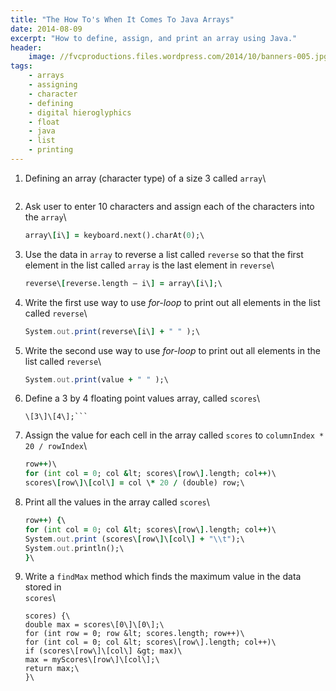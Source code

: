 ```yaml
---
title: "The How To's When It Comes To Java Arrays"
date: 2014-08-09
excerpt: "How to define, assign, and print an array using Java."
header:
    image: //fvcproductions.files.wordpress.com/2014/10/banners-005.jpg?w=1024&h=436&crop=1
tags:
    - arrays
    - assigning
    - character
    - defining
    - digital hieroglyphics
    - float
    - java
    - list
    - printing
---
```


1. Defining an array (character type) of a size 3 called `array`\
    ```char \[\] array = new char\[10\]\
    ```
2. Ask user to enter 10 characters and assign each of the characters
    into the `array`\
    ```for (int i = 0; i &lt; array.length; i++)\
    array\[i\] = keyboard.next().charAt(0);\
    ```
3. Use the data in `array` to reverse a list called `reverse` so that
    the first element in the list called `array` is the last element in
    `reverse`\
    ```for (int i = 0; i &lt; array.length; i++)\
    reverse\[reverse.length – i\] = array\[i\];\
    ```
4.  Write the first use way to use *for-loop* to print out all elements
    in the list called `reverse`\
    ```for (int i = 0; i &lt; reverse.length; i++)\
    System.out.print(reverse\[i\] + " " );\
    ```
5.  Write the second use way to use *for-loop* to print out all elements
    in the list called `reverse`\
    ```for (char value : reverse)\
    System.out.print(value + " " );\
    ```
6.  Define a 3 by 4 floating point values array, called `scores`\
    ```double \[\]\[\] scores = new double
    \[3\]\[4\];```
7.  Assign the value for each cell in the array called `scores` to
    `columnIndex * 20 / rowIndex`\
    ```for (int row = 0; row &lt; scores.length;
    row++)\
    for (int col = 0; col &lt; scores\[row\].length; col++)\
    scores\[row\]\[col\] = col \* 20 / (double) row;\
    ```
8.  Print all the values in the array called `scores`\
    ```for (int row = 0; row &lt; scores.length;
    row++) {\
    for (int col = 0; col &lt; scores\[row\].length; col++)\
    System.out.print (scores\[row\]\[col\] + "\\t");\
    System.out.println();\
    }\
    ```
9.  Write a `findMax` method which finds the maximum value in the data
    stored in\
    `scores`\
    ```static double findMax(double \[\]\[\]
    scores) {\
    double max = scores\[0\]\[0\];\
    for (int row = 0; row &lt; scores.length; row++)\
    for (int col = 0; col &lt; scores\[row\].length; col++)\
    if (scores\[row\]\[col\] &gt; max)\
    max = myScores\[row\]\[col\];\
    return max;\
    }\
    ```

